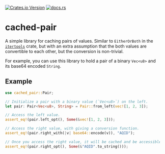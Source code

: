 [![Crates.io Version](https://img.shields.io/crates/v/cached_pair)](https://crates.io/crates/cached-pair)
[![docs.rs](https://img.shields.io/docsrs/cached-pair)](https://docs.rs/once-list2/latest/cached_pair/)

# cached-pair

A simple library for caching pairs of values. Similar to `EitherOrBoth` in the [`itertools`] crate,
but with an extra assumption that the both values are convertible to each other, but the conversion is non-trivial.

For example, you can use this library to hold a pair of a binary `Vec<u8>` and its base64 encoded `String`.

## Example

```rust
use cached_pair::Pair;

// Initialize a pair with a binary value (`Vec<u8>`) on the left.
let pair: Pair<Vec<u8>, String> = Pair::from_left(vec![1, 2, 3]);

// Access the left value.
assert_eq!(pair.left_opt(), Some(&vec![1, 2, 3]));

// Access the right value, with giving a conversion function.
assert_eq!(pair.right_with(|v| base64::encode(v)), "AQID");

// Once you access the right value, it will be cached and be accessible without the conversion function.
assert_eq!(pair.right_opt(), Some(&"AQID".to_string()));
```

[`itertools`]: https://crates.io/crates/itertools
